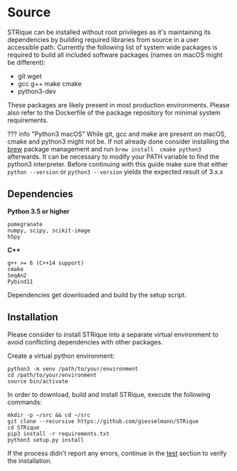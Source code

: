 # Source

STRique can be installed without root privileges as it's maintaining its dependencies by building required libraries from source in a user accessible path. Currently the following list of system wide packages is required to build all included software packages (names on macOS might be different):

* git wget
* gcc g++ make cmake
* python3-dev

These packages are likely present in most production environments. Please also refer to the Dockerfile of the package repository for minimal system requirements.

??? info "Python3 macOS"
    While git, gcc and make are present on macOS, cmake and python3 might not be. If not already done consider  installing the [brew](https://wsvincent.com/install-python3-mac/) package management and run ```brew install  cmake python3``` afterwards. It can be necessary to modify your PATH variable to find the python3 interpreter.  Before continuing with this guide make sure that either ```python --version``` or ```python3 --version```   yields the expected result of 3.x.x

## Dependencies
**Python 3.5 or higher**

    pomegranate
    numpy, scipy, scikit-image
    h5py

**C++**

    g++ >= 6 (C++14 support)
    cmake
    SeqAn2
    Pybind11

Dependencies get downloaded and build by the setup script.

## Installation

Please consider to install STRique into a separate virtual environment to avoid conflicting dependencies with other packages.

Create a virtual python environment:

```
python3 -m venv /path/to/your/environment
cd /path/to/your/environment
source bin/activate
```

In order to download, build and install STRique, execute the following commands:

```
mkdir -p ~/src && cd ~/src
git clone --recursive https://github.com/giesselmann/STRique
cd STRique
pip3 install -r requirements.txt
python3 setup.py install
```

If the process didn't report any errors, continue in the [test](test.md) section to verify the installation.

